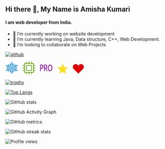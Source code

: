 ## Hi there 👋, My Name is Amisha Kumari
#### I am web developer from India.

- 🔭 I’m currently working on website development 
- 🌱 I’m currently learning Java, Data structure, C++, Web Development.
- 👯 I’m looking to collaborate on Web Projects 


[<img src='https://cdn.jsdelivr.net/npm/simple-icons@3.0.1/icons/github.svg' alt='github' height='40'>](https://github.com/Amisha-kumari0204)  

<a href='https://archiveprogram.github.com/'><img src='https://raw.githubusercontent.com/acervenky/animated-github-badges/master/assets/acbadge.gif' width='40' height='40'></a> <a href='https://docs.github.com/en/developers'><img src='https://raw.githubusercontent.com/acervenky/animated-github-badges/master/assets/devbadge.gif' width='40' height='40'></a> <a href='https://github.com/pricing'><img src='https://raw.githubusercontent.com/acervenky/animated-github-badges/master/assets/pro.gif' width='40' height='40'></a> <a href='https://stars.github.com/'><img src='https://raw.githubusercontent.com/acervenky/animated-github-badges/master/assets/starbadge.gif' width='35' height='35'></a> <a href='https://docs.github.com/en/github/supporting-the-open-source-community-with-github-sponsors'><img src='https://raw.githubusercontent.com/acervenky/animated-github-badges/master/assets/sponsorbadge.gif' width='35' height='35'></a> 

[![trophy](https://github-profile-trophy.vercel.app/?username=Amisha-kumari0204)](https://github.com/ryo-ma/github-profile-trophy)

[![Top Langs](https://github-readme-stats.vercel.app/api/top-langs/?username=Amisha-kumari0204)](https://github.com/Amisha-kumari0204/github-readme-stats)

![GitHub stats](https://github-readme-stats.vercel.app/api?username=Amisha-kumari0204&show_icons=true)

![GitHub Activity Graph](https://activity-graph.herokuapp.com/graph?username=Amisha-kumari0204)

![GitHub metrics](https://metrics.lecoq.io/Amisha-kumari0204)

![GitHub streak stats](https://github-readme-streak-stats.herokuapp.com/?user=Amisha-kumari0204)

![Profile views](https://gpvc.arturio.dev/Amisha-kumari0204)
